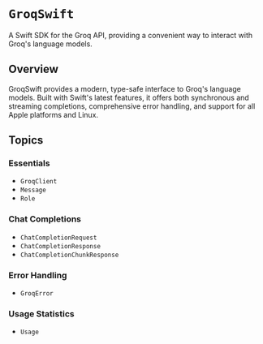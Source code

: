# ``GroqSwift``

A Swift SDK for the Groq API, providing a convenient way to interact with Groq's language models.

## Overview

GroqSwift provides a modern, type-safe interface to Groq's language models. Built with Swift's latest features, it offers both synchronous and streaming completions, comprehensive error handling, and support for all Apple platforms and Linux.

## Topics

### Essentials
- ``GroqClient``
- ``Message``
- ``Role``

### Chat Completions
- ``ChatCompletionRequest``
- ``ChatCompletionResponse``
- ``ChatCompletionChunkResponse``

### Error Handling
- ``GroqError``

### Usage Statistics
- ``Usage``
